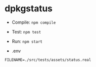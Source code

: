 # dpkgstatus

* Compile: `npm compile` 
* Test: `npm test`
* Run: `npm start`

* .env
```
FILENAME=./src/tests/assets/status.real
```